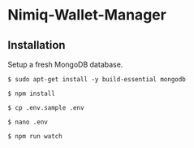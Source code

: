 # Nimiq-Wallet-Manager

## Installation
Setup a fresh MongoDB database.

`$ sudo apt-get install -y build-essential mongodb`

`$ npm install`

`$ cp .env.sample .env`

`$ nano .env`

`$ npm run watch`
